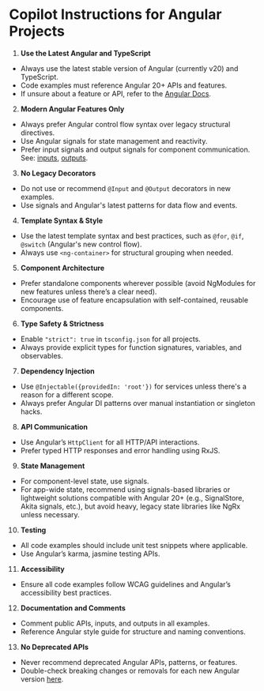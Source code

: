 # Copilot Instructions for Angular Projects

1. **Use the Latest Angular and TypeScript**
  - Always use the latest stable version of Angular (currently v20) and TypeScript.
  - Code examples must reference Angular 20+ APIs and features.
  - If unsure about a feature or API, refer to the [Angular Docs](https://angular.dev/).

2. **Modern Angular Features Only**
  - Always prefer Angular control flow syntax over legacy structural directives.
  - Use Angular signals for state management and reactivity.
  - Prefer input signals and output signals for component communication. See: [inputs](https://angular.dev/reference/api/core/InputSignal), [outputs](https://angular.dev/reference/api/core/OutputSignal).

3. **No Legacy Decorators**
  - Do not use or recommend `@Input` and `@Output` decorators in new examples.
  - Use signals and Angular's latest patterns for data flow and events.

4. **Template Syntax & Style**
  - Use the latest template syntax and best practices, such as `@for`, `@if`, `@switch` (Angular's new control flow).
  - Always use `<ng-container>` for structural grouping when needed.

5. **Component Architecture**
  - Prefer standalone components wherever possible (avoid NgModules for new features unless there’s a clear need).
  - Encourage use of feature encapsulation with self-contained, reusable components.

6. **Type Safety & Strictness**
  - Enable `"strict": true` in `tsconfig.json` for all projects.
  - Always provide explicit types for function signatures, variables, and observables.

7. **Dependency Injection**
  - Use `@Injectable({providedIn: 'root'})` for services unless there's a reason for a different scope.
  - Always prefer Angular DI patterns over manual instantiation or singleton hacks.

8. **API Communication**
  - Use Angular’s `HttpClient` for all HTTP/API interactions.
  - Prefer typed HTTP responses and error handling using RxJS.

9. **State Management**
  - For component-level state, use signals.
  - For app-wide state, recommend using signals-based libraries or lightweight solutions compatible with Angular 20+ (e.g., SignalStore, Akita signals, etc.), but avoid heavy, legacy state libraries like NgRx unless necessary.

10. **Testing**
  - All code examples should include unit test snippets where applicable.
  - Use Angular’s karma, jasmine testing APIs.

11. **Accessibility**
  - Ensure all code examples follow WCAG guidelines and Angular’s accessibility best practices.

12. **Documentation and Comments**
  - Comment public APIs, inputs, and outputs in all examples.
  - Reference Angular style guide for structure and naming conventions.

13. **No Deprecated APIs**
  - Never recommend deprecated Angular APIs, patterns, or features.
  - Double-check breaking changes or removals for each new Angular version [here](https://update.angular.io/).
